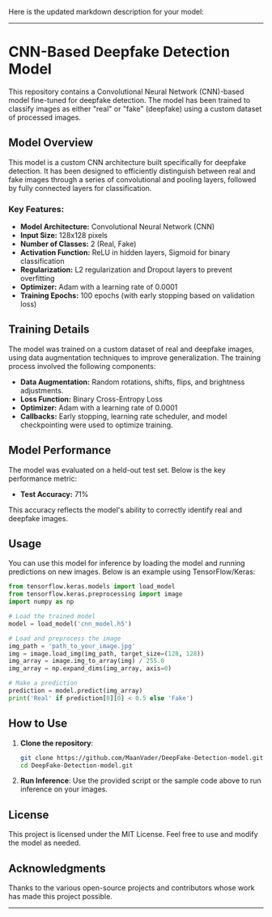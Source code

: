 Here is the updated markdown description for your model:

---

# CNN-Based Deepfake Detection Model

This repository contains a Convolutional Neural Network (CNN)-based model fine-tuned for deepfake detection. The model has been trained to classify images as either "real" or "fake" (deepfake) using a custom dataset of processed images.

## Model Overview

This model is a custom CNN architecture built specifically for deepfake detection. It has been designed to efficiently distinguish between real and fake images through a series of convolutional and pooling layers, followed by fully connected layers for classification.

### Key Features:
- **Model Architecture:** Convolutional Neural Network (CNN)
- **Input Size:** 128x128 pixels
- **Number of Classes:** 2 (Real, Fake)
- **Activation Function:** ReLU in hidden layers, Sigmoid for binary classification
- **Regularization:** L2 regularization and Dropout layers to prevent overfitting
- **Optimizer:** Adam with a learning rate of 0.0001
- **Training Epochs:** 100 epochs (with early stopping based on validation loss)

## Training Details

The model was trained on a custom dataset of real and deepfake images, using data augmentation techniques to improve generalization. The training process involved the following components:

- **Data Augmentation:** Random rotations, shifts, flips, and brightness adjustments.
- **Loss Function:** Binary Cross-Entropy Loss
- **Optimizer:** Adam with a learning rate of 0.0001
- **Callbacks:** Early stopping, learning rate scheduler, and model checkpointing were used to optimize training.

## Model Performance

The model was evaluated on a held-out test set. Below is the key performance metric:

- **Test Accuracy:** 71%

This accuracy reflects the model's ability to correctly identify real and deepfake images.

## Usage

You can use this model for inference by loading the model and running predictions on new images. Below is an example using TensorFlow/Keras:

```python
from tensorflow.keras.models import load_model
from tensorflow.keras.preprocessing import image
import numpy as np

# Load the trained model
model = load_model('cnn_model.h5')

# Load and preprocess the image
img_path = 'path_to_your_image.jpg'
img = image.load_img(img_path, target_size=(128, 128))
img_array = image.img_to_array(img) / 255.0
img_array = np.expand_dims(img_array, axis=0)

# Make a prediction
prediction = model.predict(img_array)
print('Real' if prediction[0][0] < 0.5 else 'Fake')
```

## How to Use

1. **Clone the repository**:
    ```bash
    git clone https://github.com/MaanVader/DeepFake-Detection-model.git
    cd DeepFake-Detection-model.git
    ```

2. **Run Inference**:
    Use the provided script or the sample code above to run inference on your images.

## License

This project is licensed under the MIT License. Feel free to use and modify the model as needed.

## Acknowledgments

Thanks to the various open-source projects and contributors whose work has made this project possible.

--- 
